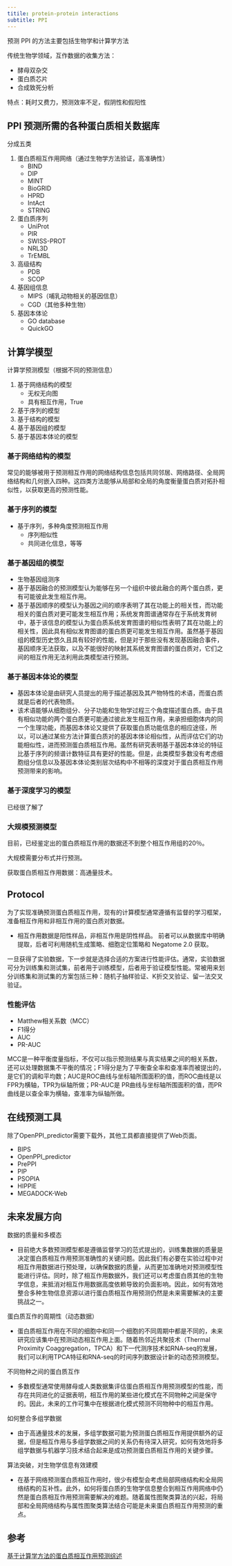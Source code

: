 ```yaml
---
titile: protein-protein interactions
subtitle: PPI
---
```


预测 PPI 的方法主要包括生物学和计算学方法

传统生物学领域，互作数据的收集方法：

- 酵母双杂交
- 蛋白质芯片
- 合成致死分析

特点：耗时又费力，预测效率不足，假阴性和假阳性

## PPI 预测所需的各种蛋白质相关数据库

分成五类

1. 蛋白质相互作用网络（通过生物学方法验证，高准确性）
    - BIND
    - DIP
    - MINT
    - BioGRID
    - HPRD
    - IntAct
    - STRING
2. 蛋白质序列
    - UniProt
    - PIR
    - SWISS-PROT
    - NRL3D
    - TrEMBL
3. 高级结构
    - PDB
    - SCOP
4. 基因组信息
    - MIPS（哺乳动物相关的基因信息）
    - CGD（其他多种生物）
5. 基因本体论
    - GO database
    - QuickGO

## 计算学模型

计算学预测模型（根据不同的预测信息）

1. 基于网络结构的模型
    - 无权无向图
    - 具有相互作用，True
2. 基于序列的模型
3. 基于结构的模型
4. 基于基因组的模型
5. 基于基因本体论的模型

### 基于网络结构的模型

常见的能够被用于预测相互作用的网络结构信息包括共同邻居、网络路径、全局网络结构和几何嵌入四种。这四类方法能够从局部和全局的角度衡量蛋白质对拓扑相似性，以获取更高的预测性能。

### 基于序列的模型

- 基于序列，多种角度预测相互作用
    - 序列相似性
    - 共同进化信息，等等

### 基于基因组的模型

- 生物基因组测序
- 基于基因融合的预测模型认为能够在另一个组织中彼此融合的两个蛋白质，更有可能彼此发生相互作用。
- 基于基因顺序的模型认为基因之间的顺序表明了其在功能上的相关性，而功能相关的蛋白质对更可能发生相互作用；系统发育图谱通常存在于系统发育树中，基于该信息的模型认为蛋白质系统发育图谱的相似性表明了其在功能上的相关性，因此具有相似发育图谱的蛋白质更可能发生相互作用。虽然基于基因组的模型历史悠久且具有较好的性能，但是对于那些没有发现基因融合事件，基因顺序无法获取，以及不能很好的映射其系统发育图谱的蛋白质对，它们之间的相互作用无法利用此类模型进行预测。

### 基于基因本体论的模型

- 基因本体论是由研究人员提出的用于描述基因及其产物特性的术语，而蛋白质就是后者的代表物质。
- 该术语能够从细胞组分、分子功能和生物学过程三个角度描述蛋白质。由于具有相似功能的两个蛋白质更可能通过彼此发生相互作用，来承担细胞体内的同一个生理功能，而基因本体论又提供了获取蛋白质功能信息的相应途径，所以，可以通过某些方法计算蛋白质对的基因本体论相似性，从而评估它们的功能相似性，进而预测蛋白质相互作用。虽然有研究表明基于基因本体论的特征比基于序列的频谱计数特征具有更好的性能。但是，此类模型多数没有考虑细胞组分信息以及基因本体论类别层次结构中不相等的深度对于蛋白质相互作用预测带来的影响。

### 基于深度学习的模型

已经很了解了

### 大规模预测模型

目前，已经鉴定出的蛋白质相互作用的数据还不到整个相互作用组的20％。

大规模需要分布式并行预测。

获取蛋白质相互作用数据：高通量技术。

## Protocol

为了实现准确预测蛋白质相互作用，现有的计算模型通常遵循有监督的学习框架，准备相互作用和非相互作用的蛋白质对数据。

- 相互作用数据是阳性样品，非相互作用是阴性样品。
    前者可以从数据库中明确提取，后者可利用随机生成策略、细胞定位策略和 Negatome 2.0 获取。

一旦获得了实验数据，下一步就是选择合适的方案进行性能评估。通常，实验数据可分为训练集和测试集，前者用于训练模型，后者用于验证模型性能。常被用来划分训练集和测试集的方案包括三种：随机子抽样验证、K折交叉验证、留一法交叉验证。

### 性能评估

- Matthew相关系数（MCC）
- F1得分
- AUC
- PR-AUC

MCC是一种平衡度量指标，不仅可以指示预测结果与真实结果之间的相关系数，还可以处理数据集不平衡的情况；F1得分是为了平衡查全率和查准率而被提出的，是它们的调和平均数；AUC是ROC曲线与坐标轴所围面积的值，而ROC曲线是以FPR为横轴，TPR为纵轴所做；PR-AUC是 PR曲线与坐标轴所围面积的值，而PR曲线是以查全率为横轴，查准率为纵轴所做。

## 在线预测工具

除了OpenPPI_predictor需要下载外，其他工具都直接提供了Web页面。

- BIPS
- OpenPPI_predictor
- PrePPI
- PIP
- PSOPIA
- HIPPIE
- MEGADOCK-Web

## 未来发展方向

数据的质量和多模态

- 目前绝大多数预测模型都是遵循监督学习的范式提出的，训练集数据的质量是决定蛋白质相互作用预测准确性的关键问题。因此我们有必要在实验过程中对相互作用数据进行预处理，以确保数据的质量，从而更加准确地对预测模型性能进行评估。同时，除了相互作用数据外，我们还可以考虑蛋白质其他的生物学信息，来抵消对相互作用数据高度依赖导致的负面影响。因此，如何有效地整合多种生物信息资源以进行蛋白质相互作用预测仍然是未来需要解决的主要挑战之一。

蛋白质互作的周期性（动态数据）

- 蛋白质相互作用在不同的细胞中和同一个细胞的不同周期中都是不同的，未来研究应该集中在预测动态相互作用上面。随着热邻近共聚技术（Thermal Proximity Coaggregation，TPCA）和下一代测序技术如RNA-seq的发展，我们可以利用TPCA特征和RNA-seq的时间序列数据设计新的动态预测模型。

不同物种之间的蛋白质互作

- 多数模型通常使用酵母或人类数据集评估蛋白质相互作用预测模型的性能，而存在共同进化的证据表明，相互作用的某些进化模式在不同物种之间是保守的。因此，未来的工作可集中在根据进化模式预测不同物种中的相互作用。

如何整合多组学数据

- 由于高通量技术的发展，多组学数据可能为预测蛋白质相互作用提供额外的证据，但是相互作用与多组学数据之间的关系仍有待深入研究，如何有效地将多组学数据与机器学习技术结合起来是成功预测蛋白质相互作用的关键步骤。

算法突破，对生物学信息有效建模

- 在基于网络预测蛋白质相互作用时，很少有模型会考虑局部网络结构和全局网络结构的互补性。此外，如何将蛋白质的生物学信息整合到相互作用网络中仍然是蛋白质相互作用预测需要解决的难题。随着属性图聚类算法的兴起，将局部和全局网络结构与属性图聚类算法结合可能是未来蛋白质相互作用预测的重点。

## 参考

[基于计算学方法的蛋白质相互作用预测综述](https://mp.weixin.qq.com/s/FWZ-La3eOg_1_tuOV8CkWg)